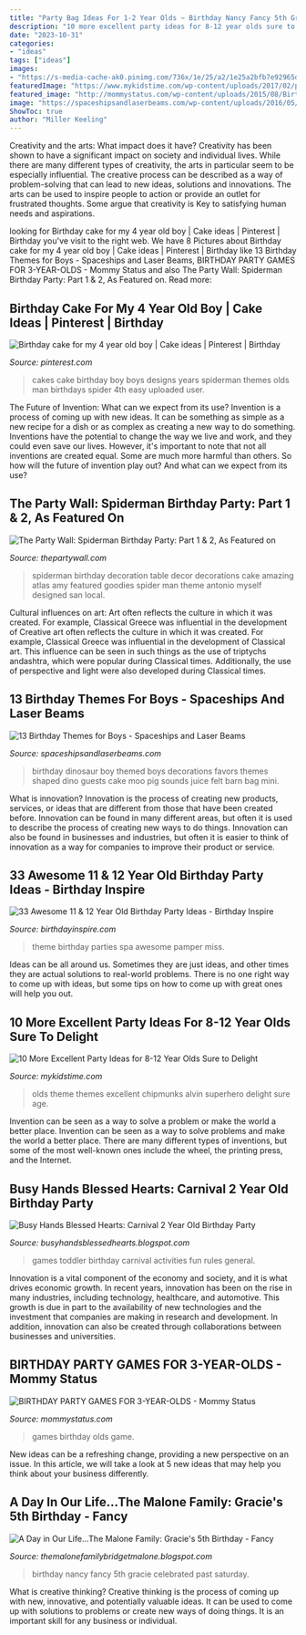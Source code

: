 ```yaml
---
title: "Party Bag Ideas For 1-2 Year Olds ~ Birthday Nancy Fancy 5th Gracie Celebrated Past Saturday"
description: "10 more excellent party ideas for 8-12 year olds sure to delight"
date: "2023-10-31"
categories:
- "ideas"
tags: ["ideas"]
images:
- "https://s-media-cache-ak0.pinimg.com/736x/1e/25/a2/1e25a2bfb7e92965d2e39a8c442d5eda.jpg"
featuredImage: "https://www.mykidstime.com/wp-content/uploads/2017/02/party-themes-ideas-for-8-12-year-olds.jpg"
featured_image: "http://mommystatus.com/wp-content/uploads/2015/08/Birthday-Party-Games-724x1024.jpg"
image: "https://spaceshipsandlaserbeams.com/wp-content/uploads/2016/05/12-boys-dinosaur-birthday-party-ideas.jpg"
ShowToc: true
author: "Miller Keeling"
---
```



Creativity and the arts: What impact does it have?
Creativity has been shown to have a significant impact on society and individual lives. While there are many different types of creativity, the arts in particular seem to be especially influential. The creative process can be described as a way of problem-solving that can lead to new ideas, solutions and innovations. The arts can be used to inspire people to action or provide an outlet for frustrated thoughts. Some argue that creativity is Key to satisfying human needs and aspirations.

	

		
looking for Birthday cake for my 4 year old boy | Cake ideas | Pinterest | Birthday you've visit to the right web. We have 8 Pictures about Birthday cake for my 4 year old boy | Cake ideas | Pinterest | Birthday like 13 Birthday Themes for Boys - Spaceships and Laser Beams, BIRTHDAY PARTY GAMES FOR 3-YEAR-OLDS - Mommy Status and also The Party Wall: Spiderman Birthday Party: Part 1 &amp; 2, As Featured on. Read more:
		
    
## Birthday Cake For My 4 Year Old Boy | Cake Ideas | Pinterest | Birthday

<img loading=lazy src="https://s-media-cache-ak0.pinimg.com/736x/1e/25/a2/1e25a2bfb7e92965d2e39a8c442d5eda.jpg" onerror="this.onerror=null;this.src='https://tse4.mm.bing.net/th?id=OIP.H49Kb9Qgayb8YFrxdiNIjAHaJ4&amp;pid=15.1';" alt="Birthday cake for my 4 year old boy | Cake ideas | Pinterest | Birthday">

_Source: pinterest.com_

>cakes cake birthday boy boys designs years spiderman themes olds man birthdays spider 4th easy uploaded user. 

	

The Future of Invention: What can we expect from its use?
Invention is a process of coming up with new ideas. It can be something as simple as a new recipe for a dish or as complex as creating a new way to do something. Inventions have the potential to change the way we live and work, and they could even save our lives. However, it's important to note that not all inventions are created equal. Some are much more harmful than others. So how will the future of invention play out? And what can we expect from its use?

    
## The Party Wall: Spiderman Birthday Party: Part 1 &amp; 2, As Featured On

<img loading=lazy src="http://1.bp.blogspot.com/-ZzZ7YZ-VoCA/TkA4Y_yCdCI/AAAAAAAAACU/Ke-fwFfK108/s1600/sb046low+res.jpg" onerror="this.onerror=null;this.src='https://tse1.mm.bing.net/th?id=OIP.OYpqB52rScrEASs4R8wZLAHaE7&amp;pid=15.1';" alt="The Party Wall: Spiderman Birthday Party: Part 1 &amp; 2, As Featured on">

_Source: thepartywall.com_

>spiderman birthday decoration table decor decorations cake amazing atlas amy featured goodies spider man theme antonio myself designed san local. 

	

Cultural influences on art: Art often reflects the culture in which it was created. For example, Classical Greece was influential in the development of
Creative art often reflects the culture in which it was created. For example, Classical Greece was influential in the development of Classical art. This influence can be seen in such things as the use of triptychs andashtra, which were popular during Classical times. Additionally, the use of perspective and light were also developed during Classical times.

    
## 13 Birthday Themes For Boys - Spaceships And Laser Beams

<img loading=lazy src="https://spaceshipsandlaserbeams.com/wp-content/uploads/2016/05/12-boys-dinosaur-birthday-party-ideas.jpg" onerror="this.onerror=null;this.src='https://tse4.mm.bing.net/th?id=OIP.qkZ28pq7Rm5w2jjh-6pQCgHaLH&amp;pid=15.1';" alt="13 Birthday Themes for Boys - Spaceships and Laser Beams">

_Source: spaceshipsandlaserbeams.com_

>birthday dinosaur boy themed boys decorations favors themes shaped dino guests cake moo pig sounds juice felt barn bag mini. 

	

What is innovation?
Innovation is the process of creating new products, services, or ideas that are different from those that have been created before. Innovation can be found in many different areas, but often it is used to describe the process of creating new ways to do things. Innovation can also be found in businesses and industries, but often it is easier to think of innovation as a way for companies to improve their product or service.

    
## 33 Awesome 11 &amp; 12 Year Old Birthday Party Ideas - Birthday Inspire

<img loading=lazy src="https://birthdayinspire.com/wp-content/uploads/2017/02/clip_image004-10.jpg" onerror="this.onerror=null;this.src='https://tse2.mm.bing.net/th?id=OIP.ZoJEg9AL5-4btnGL4QtlgQHaDt&amp;pid=15.1';" alt="33 Awesome 11 &amp; 12 Year Old Birthday Party Ideas - Birthday Inspire">

_Source: birthdayinspire.com_

>theme birthday parties spa awesome pamper miss. 

	

Ideas can be all around us. Sometimes they are just ideas, and other times they are actual solutions to real-world problems. There is no one right way to come up with ideas, but some tips on how to come up with great ones will help you out.

    
## 10 More Excellent Party Ideas For 8-12 Year Olds Sure To Delight

<img loading=lazy src="https://www.mykidstime.com/wp-content/uploads/2017/02/party-themes-ideas-for-8-12-year-olds.jpg" onerror="this.onerror=null;this.src='https://tse4.mm.bing.net/th?id=OIP.9zMyAogvd52jqmqyrbQRKQHaEL&amp;pid=15.1';" alt="10 More Excellent Party Ideas for 8-12 Year Olds Sure to Delight">

_Source: mykidstime.com_

>olds theme themes excellent chipmunks alvin superhero delight sure age. 

	

Invention can be seen as a way to solve a problem or make the world a better place.
Invention can be seen as a way to solve problems and make the world a better place. There are many different types of inventions, but some of the most well-known ones include the wheel, the printing press, and the Internet.

    
## Busy Hands Blessed Hearts: Carnival 2 Year Old Birthday Party

<img loading=lazy src="http://1.bp.blogspot.com/-oA2ztE1Crww/UjDiimRzKUI/AAAAAAAACjw/XJf6RrKa4q0/s1600/DSC07142.JPG" onerror="this.onerror=null;this.src='https://tse2.mm.bing.net/th?id=OIP.Hb8OzDKycHwZazb3KwIkRgHaFj&amp;pid=15.1';" alt="Busy Hands Blessed Hearts: Carnival 2 Year Old Birthday Party">

_Source: busyhandsblessedhearts.blogspot.com_

>games toddler birthday carnival activities fun rules general. 

	

Innovation is a vital component of the economy and society, and it is what drives economic growth. In recent years, innovation has been on the rise in many industries, including technology, healthcare, and automotive. This growth is due in part to the availability of new technologies and the investment that companies are making in research and development. In addition, innovation can also be created through collaborations between businesses and universities.

    
## BIRTHDAY PARTY GAMES FOR 3-YEAR-OLDS - Mommy Status

<img loading=lazy src="http://mommystatus.com/wp-content/uploads/2015/08/Birthday-Party-Games-724x1024.jpg" onerror="this.onerror=null;this.src='https://tse1.mm.bing.net/th?id=OIP.fW5qjsGuIc-2mbitvjlSsQHaKe&amp;pid=15.1';" alt="BIRTHDAY PARTY GAMES FOR 3-YEAR-OLDS - Mommy Status">

_Source: mommystatus.com_

>games birthday olds game. 

	

New ideas can be a refreshing change, providing a new perspective on an issue. In this article, we will take a look at 5 new ideas that may help you think about your business differently.

    
## A Day In Our Life...The Malone Family: Gracie&#039;s 5th Birthday - Fancy

<img loading=lazy src="http://1.bp.blogspot.com/-dJBQba5lbbw/T11NoCrQUMI/AAAAAAAAC-o/vTwKg9PJE2U/s1600/IMG_8901.JPG" onerror="this.onerror=null;this.src='https://tse3.mm.bing.net/th?id=OIP.37dJAQD_KTQjtsxdcKwdzwHaFT&amp;pid=15.1';" alt="A Day in Our Life...The Malone Family: Gracie&#039;s 5th Birthday - Fancy">

_Source: themalonefamilybridgetmalone.blogspot.com_

>birthday nancy fancy 5th gracie celebrated past saturday. 

	

What is creative thinking?
Creative thinking is the process of coming up with new, innovative, and potentially valuable ideas. It can be used to come up with solutions to problems or create new ways of doing things. It is an important skill for any business or individual.

